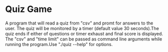 # Quiz Game

A program that will read a quiz from "csv" and promt for answers to the user. The quiz will be monitored by a timer (default value 30 seconds).The quiz ends if either of questions or timer exhaust and final score is displayed.
The "csv" and "time limit" can be passed as command line arguments while running the program.Use "./quiz --help" for options.
